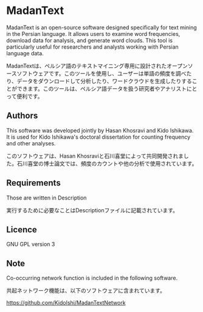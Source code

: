 # MadanText
MadanText is an open-source software designed specifically for text mining in the Persian language. It allows users to examine word frequencies, download data for analysis, and generate word clouds. This tool is particularly useful for researchers and analysts working with Persian language data.

MadanTextは、ペルシア語のテキストマイニング専用に設計されたオープンソースソフトウェアです。このツールを使用し、ユーザーは単語の頻度を調べたり、データをダウンロードして分析したり、ワードクラウドを生成したりすることができます。このツールは、ペルシア語データを扱う研究者やアナリストにとって便利です。

## Authors
This software was developed jointly by Hasan Khosravi and Kido Ishikawa. It is used for Kido Ishikawa's doctoral dissertation for counting frequency and other analyses.

このソフトウェアは、Hasan Khosraviと石川喜堂によって共同開発されました。石川喜堂の博士論文では、頻度のカウントや他の分析で使用されています。


## Requirements
Those are written in Description

実行するために必要なことはDescriptionファイルに記載されています。

## Licence
GNU GPL version 3

## Note
Co-occurring network function is included in the following software.

共起ネットワーク機能は、以下のソフトウェアに含まれています。

https://github.com/KidoIshi/MadanTextNetwork

